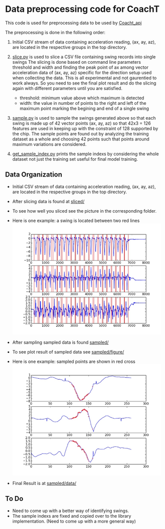 # Data preprocessing code for CoachT

This code is used for preprocessing data to be used by [Coacht_api](https://github.com/Eskender-B/coacht_api)

The preprocessing is done in the following order:

1. Initial CSV stream of data containing acceleration reading, (ax, ay, az), are located in the respective groups in the top directory.

2. [slice.py](slice.py) is used to slice a CSV file containing swing records into single swings
 The slicing is done based on command line parameters threshold and width and finding the peak point 
 of ax among vector acceleration data of (ax, ay, az) specific for the direction setup used when
 collecting the data. 
 This is all experimental and not gaurentied to work always. So you need to see the final plot result
 and do the slicing again with different parameters until you are satisfied.

	* threshold:  minimum value above which maximum is detected
	* width:      the value in number of points to the right and left of the maximum point marking
		      the begining and end of a single swing

3. [sample.py](sample.py) is used to sample the swings generated above so that each swing is made up of
   42 vector points (ax, ay, az) so that 42x3 = 126 features are used in keeping up with the constraint of
   128 supported by the chip. The sample points are found out by analyzing the training dataset as a whole and
   choosing 42 points such that points around maximum variations are considered.


4. [get_sample_index.py](get_sample_index.py) prints the sample indexs by considering the whole dataset
   not just the training set useful for final model training.

## Data Organization
* Initial CSV stream of data containing acceleration reading, (ax, ay, az), are located in the respective groups in the top directory.

* After slicing data is found at [sliced/](sliced/)
* To see how well you sliced see the picture in the corresponding folder.
* Here is one example: a swing is located between two red lines ![Slicing](sliced/backhand-standard/backhand-standard.jpg)
* After sampling sampled data is found [sampled/](sampled/)
* To see plot result of sampled data see [sampled/figure/](sampled/figure/)
* Here is one example: sampled points are shown in red cross ![Sampling](sampled/figure/train/backhand-standard/swing10.jpg)
* Final Result is at [sampled/data/](sampled/data/)

## To Do
* Need to come up with a better way of identifying swings.
* The sample indexs are fixed and copied over to the library implementation. (Need to come up with a more general way)



